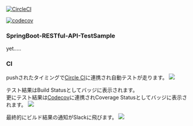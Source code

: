 [![CircleCI](https://circleci.com/gh/kenichi-nagaoka/spring-boot-restful-api-test.svg?style=shield)](https://circleci.com/gh/kenichi-nagaoka/spring-boot-restful-api-test)

[![codecov](https://codecov.io/gh/kenichi-nagaoka/spring-boot-restful-api-test/branch/master/graph/badge.svg)](https://codecov.io/gh/kenichi-nagaoka/spring-boot-restful-api-test)

### SpringBoot-RESTful-API-TestSample

yet.....

### CI

pushされたタイミングで[Circle CI](https://circleci.com/gh/kenichi-nagaoka/spring-boot-restful-api-test)に連携され自動テストが走ります。
<img src="https://github.com/kenichi-nagaoka/spring-boot-restful-api-test/blob/feature-1/2.png">

テスト結果はBuild Statusとしてバッジに表示されます。<br />
更にテスト結果は[Codecov](https://codecov.io/gh/kenichi-nagaoka/spring-boot-restful-api-test)に連携されCoverage Statusとしてバッジに表示されます。
<img src="https://github.com/kenichi-nagaoka/spring-boot-restful-api-test/blob/feature-1/21.png">

最終的にビルド結果の通知がSlackに飛びます。
<img src="https://github.com/kenichi-nagaoka/spring-boot-restful-api-test/blob/feature-1/%E7%84%A1%E9%A1%8C.png">
